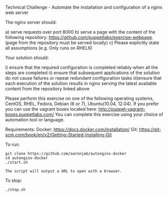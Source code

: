 Technical Challenge - Automate the installation and configuration of a nginx web server

The nginx server should: 

a) serve requests over port 8000 
b) serve a page with the content of the following repository: 
	https://github.com/puppetlabs/exercise-webpage. (page from the repository must be served locally) 
c) Please explicitly state all assumptions (e.g. Only runs on RHEL6)

Your solution should: 

i) ensure that the required configuration is completed reliably when all the steps are completed 
ii) ensure that subsequent applications of the solution do not cause failures or repeat redundant configuration tasks 
iii)ensure that each execution of the solution results in nginx serving the latest available content from the repository linked above

Please perform this exercise on one of the following operating systems, CentOS, RHEL, Fedora, Debian (6 or 7), Ubuntu(10.04, 12.04). If you prefer you can use the vagrant boxes located here: http://puppet-vagrant-boxes.puppetlabs.com/ You can complete this exercise using your choice of automation tool or language.

Requirements:
	Docker: https://docs.docker.com/installation/
	Git: https://git-scm.com/book/en/v2/Getting-Started-Installing-Git 

To run: 

	git clone https://github.com/aaronjab/autonginx-docker
	cd autonginx-docker 
	./start.sh

 	The script will output a URL to open with a browser.	

To stop:

	./stop.sh
